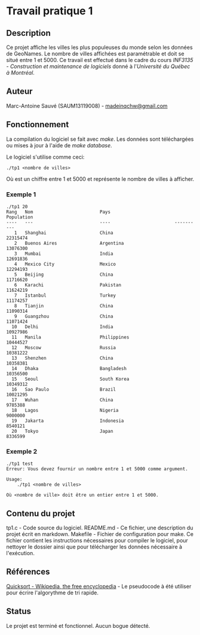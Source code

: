 # Travail pratique 1

## Description

Ce projet affiche les villes les plus populeuses du monde selon les données de GeoNames. Le nombre de villes affichées est paramétrable et doit se situé entre 1 et 5000.
Ce travail est effectué dans le cadre du cours *INF3135 - Construction et maintenance de logiciels* donné à l'*Université du Québec à Montréal*.

## Auteur

Marc-Antoine Sauvé (SAUM13119008) - madeinqchw@gmail.com

## Fonctionnement

La compilation du logiciel se fait avec *make*.
Les données sont téléchargées ou mises à jour à l'aide de *make database*.

Le logiciel s'utilise comme ceci:

```
./tp1 <nombre de villes>
```
Où *<nombre de villes>* est un chiffre entre 1 et 5000 et représente le nombre de villes à afficher.

### Exemple 1

```
./tp1 20
Rang   Nom                         Pays                        Population
----   ---                         ----                        ----------
   1   Shanghai                    China                         22315474
   2   Buenos Aires                Argentina                     13076300
   3   Mumbai                      India                         12691836
   4   Mexico City                 Mexico                        12294193
   5   Beijing                     China                         11716620
   6   Karachi                     Pakistan                      11624219
   7   Istanbul                    Turkey                        11174257
   8   Tianjin                     China                         11090314
   9   Guangzhou                   China                         11071424
  10   Delhi                       India                         10927986
  11   Manila                      Philippines                   10444527
  12   Moscow                      Russia                        10381222
  13   Shenzhen                    China                         10358381
  14   Dhaka                       Bangladesh                    10356500
  15   Seoul                       South Korea                   10349312
  16   Sao Paulo                   Brazil                        10021295
  17   Wuhan                       China                          9785388
  18   Lagos                       Nigeria                        9000000
  19   Jakarta                     Indonesia                      8540121
  20   Tokyo                       Japan                          8336599
```

### Exemple 2

```
./tp1 test
Erreur: Vous devez fournir un nombre entre 1 et 5000 comme argument.

Usage:
	./tp1 <nombre de villes>

Où <nombre de ville> doit être un entier entre 1 et 5000.
```

## Contenu du projet

tp1.c - Code source du logiciel.
README.md - Ce fichier, une description du projet écrit en markdown.
Makefile - Fichier de configuration pour make. Ce fichier contient les instructions nécessaires pour compiler le logiciel, pour nettoyer le dossier ainsi que pour télécharger les données nécessaire à l'exécution.

## Références

[Quicksort - Wikipedia, the free encyclopedia](https://en.wikipedia.org/wiki/Quicksort) - Le pseudocode à été utiliser pour écrire l'algorythme de tri rapide.

## Status

Le projet est terminé et fonctionnel. Aucun bogue détecté.

